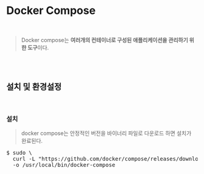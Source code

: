 # Docker Compose
</br>

> Docker compose는 **여러개의 컨테이너로 구성된 애플리케이션을 관리하기 위한 도구**이다.

</br></br>

## 설치 및 환경설정
</br>

### 설치
> docker compose는 안정적인 버전을 바이너리 파일로 다운로드 하면 설치가 완료된다.
<pre>$ sudo \
  curl -L "https://github.com/docker/compose/releases/download/1.27.1/docker-compose-$(uname -s)-$(uname -m)" \
  -o /usr/local/bin/docker-compose</pre>
  
  
